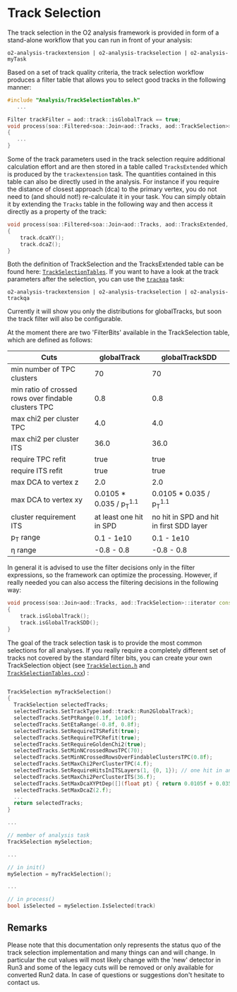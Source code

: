 # Track Selection

The track selection in the O2 analysis framework is provided in form of a stand-alone workflow that you can run in front of your analysis: 

```
o2-analysis-trackextension | o2-analysis-trackselection | o2-analysis-myTask
```

Based on a set of track quality criteria, the track selection workflow produces a filter table that allows you to select good tracks in the following manner:

``` c++
#include "Analysis/TrackSelectionTables.h"
   ...

Filter trackFilter = aod::track::isGlobalTrack == true; 
void process(soa::Filtered<soa::Join<aod::Tracks, aod::TrackSelection>>::iterator const& track)
{
   ...
}

```

Some of the track parameters used in the track selection require additional calculation effort and are then stored in a table called ```TracksExtended``` which is produced by the ```trackextension``` task. The quantities contained in this table can also be directly used in the analysis.
For instance if you require the distance of closest approach (dca) to the primary vertex, you do not need to (and should not!) re-calculate it in your task. You can simply obtain it by extending the ``` Tracks ``` table in the following way and then access it directly as a property of the track:

``` c++
void process(soa::Filtered<soa::Join<aod::Tracks, aod::TracksExtended, aod::TrackSelection>>::iterator const& track)
{
	track.dcaXY();
	track.dcaZ();
}
```
Both the definition of TrackSelection and the TracksExtended table can be found here: [`TrackSelectionTables`](https://github.com/AliceO2Group/AliceO2/blob/dev/Analysis/DataModel/include/Analysis/TrackSelectionTables.h).
If you want to have a look at the track parameters after the selection, you can use the [`trackqa`](https://github.com/AliceO2Group/AliceO2/blob/dev/Analysis/Tasks/trackqa.cxx) task:
```
o2-analysis-trackextension | o2-analysis-trackselection | o2-analysis-trackqa
```
Currently it will show you only the distributions for globalTracks, but soon the track filter will also be configurable.


At the moment there are two 'FilterBits' available in the TrackSelection table, which are defined as follows:

 Cuts | globalTrack | globalTrackSDD
-------- | -------- | --------
min number of TPC clusters   | 70   | 70
min ratio of crossed rows over findable clusters TPC   | 0.8   | 0.8
max chi2 per cluster TPC | 4.0 | 4.0
max chi2 per cluster ITS | 36.0 | 36.0
require TPC refit | true | true
require ITS refit | true | true
max DCA to vertex z | 2.0 | 2.0
max DCA to vertex xy | 0.0105 * 0.035 / p<sub>T</sub><sup>1.1</sup> | 0.0105 * 0.035 / p<sub>T</sub><sup>1.1</sup>
cluster requirement ITS | at least one hit in SPD | no hit in SPD and hit in first SDD layer
p<sub>T</sub> range | 0.1 - 1e10 | 0.1 - 1e10
&eta; range | -0.8 - 0.8 | -0.8 - 0.8


In general it is advised to use the filter decisions only in the filter expressions, so the framework can optimize the processing. However, if really needed you can also access the filtering decisions in the following way:

``` c++
void process(soa::Join<aod::Tracks, aod::TrackSelection>::iterator const& track)
{
	track.isGlobalTrack();
	track.isGlobalTrackSDD();
}
```


The goal of the track selection task is to provide the most common selections for all analyses.
If you really require a completely different set of tracks not covered by the standard filter bits, you can create your own TrackSelection object (see [`TrackSelection.h`](https://github.com/AliceO2Group/AliceO2/blob/dev/Analysis/Core/include/Analysis/TrackSelection.h) and [`TrackSelectionTables.cxx`](https://github.com/AliceO2Group/AliceO2/blob/dev/Analysis/Core/src/TrackSelection.cxx)) :

``` c++

TrackSelection myTrackSelection()
{
  TrackSelection selectedTracks;
  selectedTracks.SetTrackType(aod::track::Run2GlobalTrack);
  selectedTracks.SetPtRange(0.1f, 1e10f);
  selectedTracks.SetEtaRange(-0.8f, 0.8f);
  selectedTracks.SetRequireITSRefit(true);
  selectedTracks.SetRequireTPCRefit(true);
  selectedTracks.SetRequireGoldenChi2(true);
  selectedTracks.SetMinNCrossedRowsTPC(70);
  selectedTracks.SetMinNCrossedRowsOverFindableClustersTPC(0.8f);
  selectedTracks.SetMaxChi2PerClusterTPC(4.f);
  selectedTracks.SetRequireHitsInITSLayers(1, {0, 1}); // one hit in any SPD layer
  selectedTracks.SetMaxChi2PerClusterITS(36.f);
  selectedTracks.SetMaxDcaXYPtDep([](float pt) { return 0.0105f + 0.0350f / pow(pt, 1.1f); });
  selectedTracks.SetMaxDcaZ(2.f);
  ...
  return selectedTracks;
}

...

// member of analysis task
TrackSelection mySelection;

...

// in init()
mySelection = myTrackSelection();

...

// in process()
bool isSelected = mySelection.IsSelected(track)
```



## Remarks
Please note that this documentation only represents the status quo of the track selection implementation and many things can and will change. 
In particular the cut values will most likely change with the 'new' detector in Run3 and some of the legacy cuts will be removed or only available for converted Run2 data.
In case of questions or suggestions don't hesitate to contact us.
